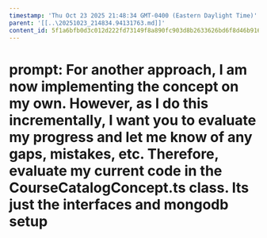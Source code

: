 ```yaml
---
timestamp: 'Thu Oct 23 2025 21:48:34 GMT-0400 (Eastern Daylight Time)'
parent: '[[..\20251023_214834.94131763.md]]'
content_id: 5f1a6bfb0d3c012d222fd73149f8a890fc903d8b2633626bd6f8d46b91675dd3
---
```


# prompt: For another approach, I am now implementing the concept on my own. However, as I do this incrementally, I want you to evaluate my progress and let me know of any gaps, mistakes, etc. Therefore, evaluate my current code in the CourseCatalogConcept.ts class. Its just the interfaces and mongodb setup
